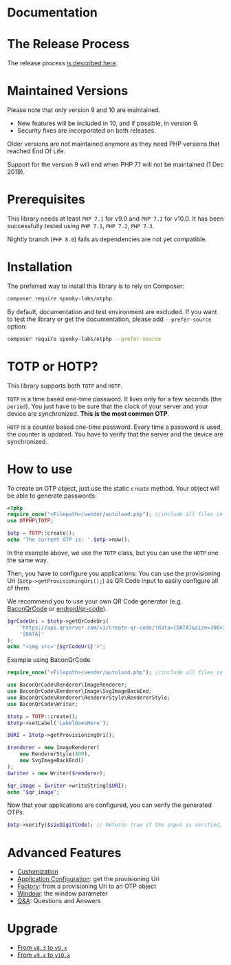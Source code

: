 Documentation
=============

# The Release Process

The release process [is described here](Release.md).

# Maintained Versions

Please note that only version 9 and 10 are maintained.

* New features will be included in 10, and if possible, in version 9.
* Security fixes are incorporated on both releases.

Older versions are not maintained anymore as they need PHP versions that reached End Of Life.  

Support for the version 9 will end when PHP 7.1 will not be maintained (1 Dec 2019).

# Prerequisites

This library needs at least `PHP 7.1` for v9.0 and `PHP 7.2` for v10.0.
It has been successfully tested using `PHP 7.1`, `PHP 7.2`, `PHP 7.3`.

Nightly branch (`PHP 8.0`) fails as dependencies are not yet compatible.

# Installation

The preferred way to install this library is to rely on Composer:

```sh
composer require spomky-labs/otphp
```

By default, documentation and test environment are excluded.
If you want to test the library or get the documentation, please add `--prefer-source` option:

```sh
composer require spomky-labs/otphp --prefer-source
```

# TOTP or HOTP?

This library supports both `TOTP` and `HOTP`.

`TOTP` is a time based one-time password. It lives only for a few seconds (the `period`).
You just have to be sure that the clock of your server and your device are synchronized.
__This is the most common OTP__.

`HOTP` is a counter based one-time password. Every time a password is used, the counter is updated.
You have to verify that the server and the device are synchronized.

# How to use

To create an OTP object, just use the static `create` method. Your object will be able to generate passwords:

```php
<?php
require_once("<Filepath>/vendor/autoload.php"); //include all files in the downloaded otphp package
use OTPHP\TOTP;

$otp = TOTP::create();
echo 'The current OTP is: '.$otp->now();
```

In the example above, we use the `TOTP` class, but you can use the `HOTP` one the same way.

Then, you have to configure you applications. 
You can use the provisioning Uri (`$otp->getProvisioningUri();`) as QR Code input to easily configure all of them.

We recommend you to use your own QR Code generator (e.g. [BaconQrCode](https://packagist.org/packages/bacon/bacon-qr-code) or [endroid/qr-code](https://github.com/endroid/qr-code)).

```php
$grCodeUri = $totp->getQrCodeUri(
    'https://api.qrserver.com/v1/create-qr-code/?data=[DATA]&size=300x300&ecc=M',
    '[DATA]'
);
echo "<img src='{$grCodeUri}'>";
```
Example using BaconQrCode
```php
require_once("<Filepath>/vendor/autoload.php"); //include all files in the downloaded otphp package

use BaconQrCode\Renderer\ImageRenderer;
use BaconQrCode\Renderer\Image\SvgImageBackEnd;
use BaconQrCode\Renderer\RendererStyle\RendererStyle;
use BaconQrCode\Writer;

$totp = TOTP::create();
$totp->setLabel('LabelGoesHere');

$URI = $totp->getProvisioningUri();

$renderer = new ImageRenderer(
    new RendererStyle(400),
    new SvgImageBackEnd()
);
$writer = new Writer($renderer);

$qr_image = $writer->writeString($URI);
echo "$qr_image";

```

Now that your applications are configured, you can verify the generated OTPs:

```php
$otp->verify($sixDigitCode); // Returns true if the input is verified, otherwise false.
```

# Advanced Features

* [Customization](Customize.md)
* [Application Configuration](AppConfig.md): get the provisioning Uri
* [Factory](Factory.md): from a provisioning Uri to an OTP object
* [Window](Window.md): the window parameter
* [Q&A](QA.md): Questions and Answers

# Upgrade

* [From `v8.3` to `v9.x`](UPGRADE_v8-v9.md)
* [From `v9.x` to `v10.x`](UPGRADE_v9-v10.md)
